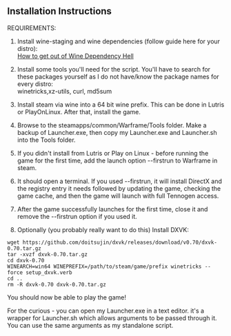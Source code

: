 ## Installation Instructions

REQUIREMENTS:  

1. Install wine-staging and wine dependencies (follow guide here for your distro):  
[How to get out of Wine Dependency Hell](https://www.gloriouseggroll.tv/how-to-get-out-of-wine-dependency-hell/)  

2. Install some tools you'll need for the script. You'll have to search for these packages yourself as I do not have/know the package names for every distro:  
winetricks,xz-utils, curl, md5sum

3. Install steam via wine into a 64 bit wine prefix. This can be done in Lutris or PlayOnLinux. After that, install the game.

4. Browse to the steamapps/common/Warframe/Tools folder. Make a backup of Launcher.exe, then copy my Launcher.exe and Launcher.sh into the Tools folder.

5. If you didn't install from Lutris or Play on Linux - before running the game for the first time, add the launch option --firstrun to Warframe in steam.

6. It should open a terminal. If you used --firstrun, it will install DirectX and the registry entry it needs followed by updating the game, checking the game cache, and then the game will launch with full Tennogen access.

7. After the game successfully launches for the first time, close it and remove the --firstrun option if you used it.  

7. Optionally (you probably really want to do this) Install DXVK:

```
wget https://github.com/doitsujin/dxvk/releases/download/v0.70/dxvk-0.70.tar.gz
tar -xvzf dxvk-0.70.tar.gz
cd dxvk-0.70
WINEARCH=win64 WINEPREFIX=/path/to/steam/game/prefix winetricks --force setup_dxvk.verb
cd ..
rm -R dxvk-0.70 dxvk-0.70.tar.gz
```

You should now be able to play the game!
  

For the curious - you can open my Launcher.exe in a text editor. it's a wrapper for Launcher.sh which allows arguments to be passed through it. You can use the same arguments as my standalone script.
